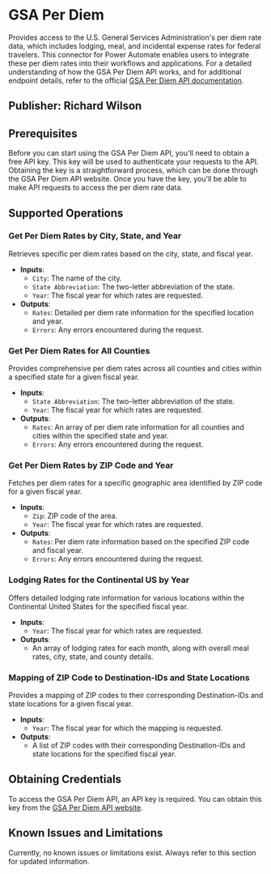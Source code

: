 # GSA Per Diem

Provides access to the U.S. General Services Administration's per diem rate data, which includes lodging, meal, and incidental expense rates for federal travelers. This connector for Power Automate enables users to integrate these per diem rates into their workflows and applications. For a detailed understanding of how the GSA Per Diem API works, and for additional endpoint details, refer to the official [GSA Per Diem API documentation](https://open.gsa.gov/api/perdiem/).

## Publisher: Richard Wilson

## Prerequisites

Before you can start using the GSA Per Diem API, you'll need to obtain a free API key. This key will be used to authenticate your requests to the API. Obtaining the key is a straightforward process, which can be done through the GSA Per Diem API website. Once you have the key, you'll be able to make API requests to access the per diem rate data.

## Supported Operations

### Get Per Diem Rates by City, State, and Year

Retrieves specific per diem rates based on the city, state, and fiscal year.

- **Inputs**:
  - `City`: The name of the city.
  - `State Abbreviation`: The two-letter abbreviation of the state.
  - `Year`: The fiscal year for which rates are requested.
- **Outputs**:
  - `Rates`: Detailed per diem rate information for the specified location and year.
  - `Errors`: Any errors encountered during the request.

### Get Per Diem Rates for All Counties

Provides comprehensive per diem rates across all counties and cities within a specified state for a given fiscal year.

- **Inputs**:
  - `State Abbreviation`: The two-letter abbreviation of the state.
  - `Year`: The fiscal year for which rates are requested.
- **Outputs**:
  - `Rates`: An array of per diem rate information for all counties and cities within the specified state and year.
  - `Errors`: Any errors encountered during the request.

### Get Per Diem Rates by ZIP Code and Year

Fetches per diem rates for a specific geographic area identified by ZIP code for a given fiscal year.

- **Inputs**:
  - `Zip`: ZIP code of the area.
  - `Year`: The fiscal year for which rates are requested.
- **Outputs**:
  - `Rates`: Per diem rate information based on the specified ZIP code and fiscal year.
  - `Errors`: Any errors encountered during the request.

### Lodging Rates for the Continental US by Year

Offers detailed lodging rate information for various locations within the Continental United States for the specified fiscal year.

- **Inputs**:
  - `Year`: The fiscal year for which rates are requested.
- **Outputs**:
  - An array of lodging rates for each month, along with overall meal rates, city, state, and county details.

### Mapping of ZIP Code to Destination-IDs and State Locations

Provides a mapping of ZIP codes to their corresponding Destination-IDs and state locations for a given fiscal year.

- **Inputs**:
  - `Year`: The fiscal year for which the mapping is requested.
- **Outputs**:
  - A list of ZIP codes with their corresponding Destination-IDs and state locations for the specified fiscal year.

## Obtaining Credentials

To access the GSA Per Diem API, an API key is required. You can obtain this key from the [GSA Per Diem API website](https://open.gsa.gov/api/perdiem/).

## Known Issues and Limitations

Currently, no known issues or limitations exist. Always refer to this section for updated information.
